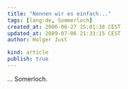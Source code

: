 ```yaml
---
title: "Nennen wir es einfach..."
tags: [lang:de, Sommerloch]
created_at: 2006-06-27 15:01:38 CEST
updated_at: 2009-07-06 21:33:15 CEST
author: Holger Just

kind: article
publish: true
---
```


... Somerloch.